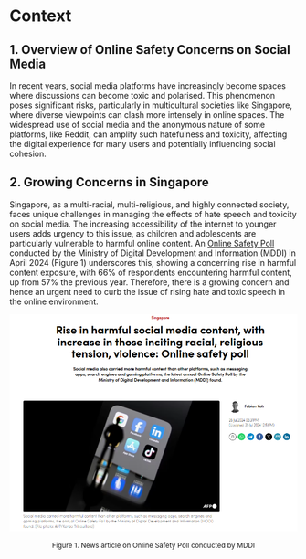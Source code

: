 # Context

## 1. Overview of Online Safety Concerns on Social Media

In recent years, social media platforms have increasingly become spaces where discussions can become toxic and polarised. This phenomenon poses significant risks, particularly in multicultural societies like Singapore, where diverse viewpoints can clash more intensely in online spaces. The widespread use of social media and the anonymous nature of some platforms, like Reddit, can amplify such hatefulness and toxicity, affecting the digital experience for many users and potentially influencing social cohesion.

## 2. Growing Concerns in Singapore

Singapore, as a multi-racial, multi-religious, and highly connected society, faces unique challenges in managing the effects of hate speech and toxicity on social media. The increasing accessibility of the internet to younger users adds urgency to this issue, as children and adolescents are particularly vulnerable to harmful online content. An [Online Safety Poll](https://www.mddi.gov.sg/mddi-survey-two-thirds-of-respondents-encountered-harmful-online-content/) conducted by the Ministry of Digital Development and Information (MDDI) in April 2024 (Figure 1) underscores this, showing a concerning rise in harmful content exposure, with 66% of respondents encountering harmful content, up from 57% the previous year. Therefore, there is a growing concern and hence an urgent need to curb the issue of rising hate and toxic speech in the online environment.

![image](image.png)

<div align="center" style="font-size: 0.85em;">

Figure 1. News article on Online Safety Poll conducted by MDDI

</div>
